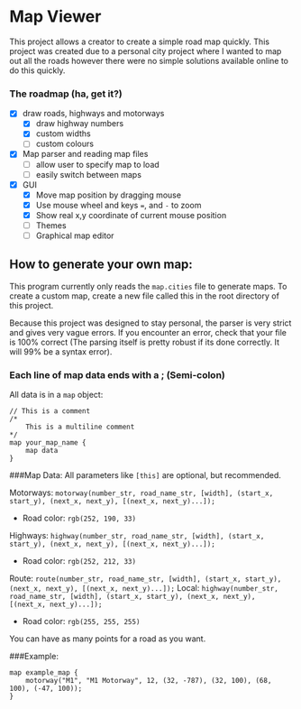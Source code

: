 # Map Viewer
This project allows a creator to create a simple road map quickly. This project was created due to a personal city project where
I wanted to map out all the roads however there were no simple solutions available online to do this quickly.

### The roadmap (ha, get it?)

- [x] draw roads, highways and motorways
  - [x] draw highway numbers
  - [x] custom widths
  - [ ] custom colours
- [x] Map parser and reading map files
  - [ ] allow user to specify map to load
  - [ ] easily switch between maps
- [x] GUI
  - [x] Move map position by dragging mouse
  - [x] Use mouse wheel and keys `=`, and `-` to zoom
  - [x] Show real x,y coordinate of current mouse position
  - [ ] Themes
  - [ ] Graphical map editor

## How to generate your own map:
This program currently only reads the `map.cities` file to generate maps. To create a custom map, create a new file called this in the root directory of this project.

Because this project was designed to stay personal, the parser is very strict and gives very vague errors. If you encounter an error,
check that your file is 100% correct (The parsing itself is pretty robust if its done correctly. It will 99% be a syntax error).

### Each line of map data ends with a **;** (Semi-colon)

All data is in a `map` object:

```
// This is a comment
/* 
    This is a multiline comment
*/
map your_map_name {
    map data
}
```

###Map Data:
All parameters like `[this]` are optional, but recommended.

Motorways: `motorway(number_str, road_name_str, [width], (start_x, start_y), (next_x, next_y), [(next_x, next_y)...]);`
- Road color: `rgb(252, 190, 33)`

Highways: `highway(number_str, road_name_str, [width], (start_x, start_y), (next_x, next_y), [(next_x, next_y)...]);`
- Road color: `rgb(252, 212, 33)`

Route: `route(number_str, road_name_str, [width], (start_x, start_y), (next_x, next_y), [(next_x, next_y)...]);`
Local: `highway(number_str, road_name_str, [width], (start_x, start_y), (next_x, next_y), [(next_x, next_y)...]);`
- Road color: `rgb(255, 255, 255)`

You can have as many points for a road as you want.

###Example:

```
map example_map {
    motorway("M1", "M1 Motorway", 12, (32, -787), (32, 100), (68, 100), (-47, 100));
}
```